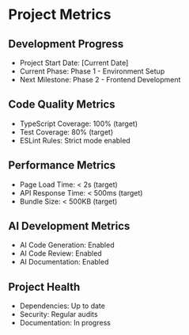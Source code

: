 # Project Metrics

## Development Progress
- Project Start Date: [Current Date]
- Current Phase: Phase 1 - Environment Setup
- Next Milestone: Phase 2 - Frontend Development

## Code Quality Metrics
- TypeScript Coverage: 100% (target)
- Test Coverage: 80% (target)
- ESLint Rules: Strict mode enabled

## Performance Metrics
- Page Load Time: < 2s (target)
- API Response Time: < 500ms (target)
- Bundle Size: < 500KB (target)

## AI Development Metrics
- AI Code Generation: Enabled
- AI Code Review: Enabled
- AI Documentation: Enabled

## Project Health
- Dependencies: Up to date
- Security: Regular audits
- Documentation: In progress 